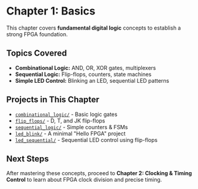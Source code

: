 # Chapter 1: Basics

This chapter covers **fundamental digital logic** concepts to establish a strong FPGA foundation.

## Topics Covered
- **Combinational Logic:** AND, OR, XOR gates, multiplexers
- **Sequential Logic:** Flip-flops, counters, state machines
- **Simple LED Control:** Blinking an LED, sequential LED patterns

## Projects in This Chapter
- [`combinational_logic/`](combinational_logic/) - Basic logic gates
- [`flip_flops/`](flip_flops/) - D, T, and JK flip-flops
- [`sequential_logic/`](sequential_logic/) - Simple counters & FSMs
- [`led_blink/`](led_blink/) - A minimal "Hello FPGA" project
- [`led_sequential/`](led_sequential/) - Sequential LED control using flip-flops

## Next Steps
After mastering these concepts, proceed to **Chapter 2: Clocking & Timing Control** to learn about FPGA clock division and precise timing.